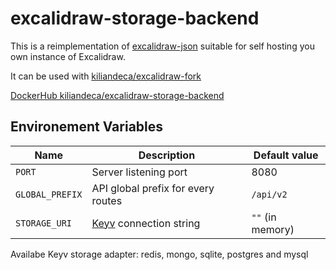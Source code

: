 # excalidraw-storage-backend

This is a reimplementation of [excalidraw-json](https://github.com/excalidraw/excalidraw-json) suitable for self hosting you own instance of Excalidraw.

It can be used with [kiliandeca/excalidraw-fork](https://gitlab.com/kiliandeca/excalidraw-fork)

[DockerHub kiliandeca/excalidraw-storage-backend](https://hub.docker.com/r/kiliandeca/excalidraw-storage-backend)

## Environement Variables

| Name            | Description                                                  | Default value    |
| --------------- | ------------------------------------------------------------ | ---------------- |
| `PORT`          | Server listening port                                        | 8080             |
| `GLOBAL_PREFIX` | API global prefix for every routes                           | `/api/v2`        |
| `STORAGE_URI`   | [Keyv](hhttps://github.com/microlinkhq/keyv) connection string | `""` (in memory) |

Availabe Keyv storage adapter: redis, mongo, sqlite, postgres and mysql
